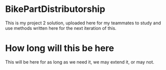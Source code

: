 # BikePartDistributorship
This is my project 2 solution, uploaded here for my teammates to study and use methods written here for the next iteration of this.

# How long will this be here
This will be here for as long as we need it, we may extend it, or may not.


